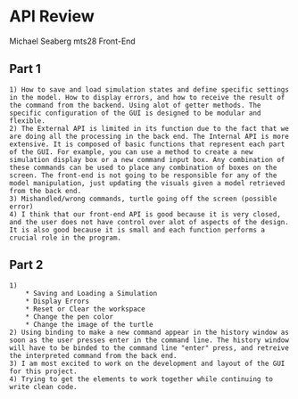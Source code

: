 API Review
========
Michael Seaberg mts28
Front-End


## Part 1
	1) How to save and load simulation states and define specific settings in the model. How to display errors, and how to receive the result of the command from the backend. Using alot of getter methods. The specific configuration of the GUI is designed to be modular and flexible.
	2) The External API is limited in its function due to the fact that we are doing all the processing in the back end. The Internal API is more extensive. It is composed of basic functions that represent each part of the GUI. For example, you can use a method to create a new simulation display box or a new command input box. Any combination of these commands can be used to place any combination of boxes on the screen. The front-end is not going to be responsible for any of the model manipulation, just updating the visuals given a model retrieved from the back end. 
	3) Mishandled/wrong commands, turtle going off the screen (possible error)
	4) I think that our front-end API is good because it is very closed, and the user does not have control over alot of aspects of the design. It is also good because it is small and each function performs a crucial role in the program.


## Part 2
	1)
		* Saving and Loading a Simulation
		* Display Errors
		* Reset or Clear the workspace
		* Change the pen color
		* Change the image of the turtle
	2) Using binding to make a new command appear in the history window as soon as the user presses enter in the command line. The history window will have to be binded to the command line "enter" press, and retreive the interpreted command from the back end.
	3) I am most excited to work on the development and layout of the GUI for this project.
	4) Trying to get the elements to work together while continuing to write clean code.